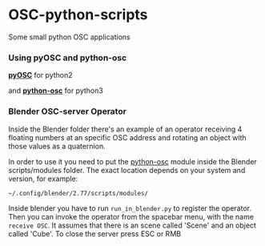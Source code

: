 # OSC-python-scripts
Some small python OSC applications

### Using pyOSC and python-osc
[**pyOSC**](https://trac.v2.nl/wiki/pyOSC) for python2

 and
[**python-osc**](https://pypi.python.org/pypi/python-osc) for python3

### Blender OSC-server Operator

Inside the Blender folder there's an example of an operator receiving 4 floating numbers at an specific OSC address and rotating an object with those values as a quaternion.

In order to use it you need to put the [python-osc](https://pypi.python.org/pypi/python-osc) module inside the Blender scripts/modules folder. The exact location depends on your system and version, for example:

```bash
~/.config/blender/2.77/scripts/modules/
```

Inside blender you have to run `run_in_blender.py` to register the operator.
Then you can invoke the operator from the spacebar menu, with the name `receive OSC`.
It assumes that there is an scene called 'Scene' and an object called 'Cube'.
To close the server press ESC or RMB